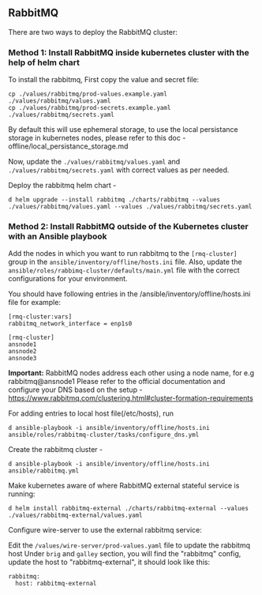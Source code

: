## RabbitMQ

There are two ways to deploy the RabbitMQ cluster:

### Method 1: Install RabbitMQ inside kubernetes cluster with the help of helm chart

To install the rabbitmq,
First copy the value and secret file:
```
cp ./values/rabbitmq/prod-values.example.yaml ./values/rabbitmq/values.yaml
cp ./values/rabbitmq/prod-secrets.example.yaml ./values/rabbitmq/secrets.yaml
```
By default this will use ephemeral storage, to use the local persistance storage in kubernetes nodes, please refer to this doc - offline/local_persistance_storage.md

Now, update the `./values/rabbitmq/values.yaml` and `./values/rabbitmq/secrets.yaml` with correct values as per needed.

Deploy the rabbitmq helm chart -
```
d helm upgrade --install rabbitmq ./charts/rabbitmq --values ./values/rabbitmq/values.yaml --values ./values/rabbitmq/secrets.yaml
```

### Method 2: Install RabbitMQ outside of the Kubernetes cluster with an Ansible playbook

Add the nodes in which you want to run rabbitmq to the `[rmq-cluster]` group in the `ansible/inventory/offline/hosts.ini` file. Also, update the `ansible/roles/rabbimq-cluster/defaults/main.yml` file with the correct configurations for your environment.

You should have following entries in the /ansible/inventory/offline/hosts.ini file for example:
```
[rmq-cluster:vars]
rabbitmq_network_interface = enp1s0

[rmq-cluster]
ansnode1
ansnode2
ansnode3
```

**Important:** RabbitMQ nodes address each other using a node name, for e.g rabbitmq@ansnode1
Please refer to the official documentation and configure your DNS based on the setup - https://www.rabbitmq.com/clustering.html#cluster-formation-requirements


For adding entries to local host file(/etc/hosts), run
```
d ansible-playbook -i ansible/inventory/offline/hosts.ini ansible/roles/rabbitmq-cluster/tasks/configure_dns.yml
```

Create the rabbitmq cluster - 

``` 
d ansible-playbook -i ansible/inventory/offline/hosts.ini ansible/rabbitmq.yml
```

Make kubernetes aware of where RabbitMQ external stateful service is running:
```
d helm install rabbitmq-external ./charts/rabbitmq-external --values ./values/rabbitmq-external/values.yaml
```

Configure wire-server to use the external rabbitmq service:

Edit the `/values/wire-server/prod-values.yaml` file to update the rabbitmq host
Under `brig` and `galley` section, you will find the "rabbitmq" config, update the host to "rabbitmq-external", it should look like this:
```
rabbitmq:
  host: rabbitmq-external
``` 
